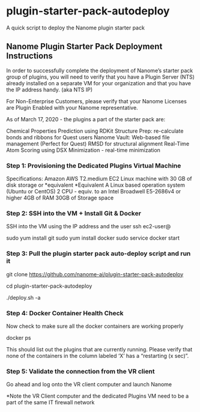 # plugin-starter-pack-autodeploy
A quick script to deploy the Nanome plugin starter pack

## Nanome Plugin Starter Pack Deployment Instructions

In order to successfully complete the deployment of Nanome’s starter pack group of plugins, you will need to verify that you have a Plugin Server (NTS) already installed on a separate VM for your organization and that you have the IP address handy. (aka NTS IP)

For Non-Enterprise Customers, please verify that your Nanome Licenses are Plugin Enabled with your Nanome representative.

As of March 17, 2020 - the plugins a part of the starter pack are:

Chemical Properties Prediction using RDKit
Structure Prep: re-calculate bonds and ribbons for Quest users
Nanome Vault: Web-based file management (Perfect for Quest)
RMSD for structural alignment
Real-Time Atom Scoring using DSX
Minimization - real-time minimization 

### Step 1: Provisioning the Dedicated Plugins Virtual Machine

Specifications:
Amazon AWS T2.medium EC2 Linux machine with 30 GB of disk storage or *equivalent
*Equivalent
A Linux based operation system (Ubuntu or CentOS)
2 CPU - equiv. to an Intel Broadwell E5-2686v4 or higher
4GB of RAM
30GB of Storage space


### Step 2: SSH into the VM + Install Git & Docker

SSH into the VM using the IP address and the user
ssh ec2-user@<ip-address>

sudo yum install git
sudo yum install docker
sudo service docker start

### Step 3: Pull the plugin starter pack auto-deploy script and run it

git clone https://github.com/nanome-ai/plugin-starter-pack-autodeploy

cd plugin-starter-pack-autodeploy

./deploy.sh -a <your NTS IP>

### Step 4: Docker Container Health Check
Now check to make sure all the docker containers are working properly

docker ps

This should list out the plugins that are currently running. Please verify that none of the containers in the column labeled ‘X’ has a “restarting (x sec)”. 

### Step 5: Validate the connection from the VR client

Go ahead and log onto the VR client computer and launch Nanome

*Note the VR Client computer and the dedicated Plugins VM need to be a part of the same IT firewall network
